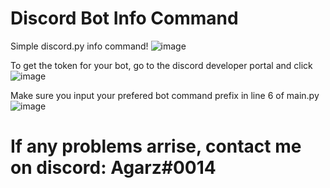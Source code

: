 # Discord Bot Info Command
Simple discord.py info command!
![image](https://user-images.githubusercontent.com/86589008/123597940-f7bdc080-d7c1-11eb-9158-53e3e0432967.png)





To get the token for your bot, go to the discord developer portal and click 
![image](https://user-images.githubusercontent.com/86589008/123597461-5fbfd700-d7c1-11eb-95fb-4be1dcc1f57b.png)

Make sure you input your prefered bot command prefix in line 6 of main.py
![image](https://user-images.githubusercontent.com/86589008/123597687-a3b2dc00-d7c1-11eb-9c44-4a1cd9ad2b6b.png)


# If any problems arrise, contact me on discord: Agarz#0014
